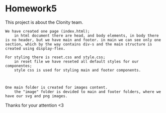 # Homework5
This project is about the Clonity team.

    We have created one page (index.html);
        in html document there are head, and body elements, in body there is no header, but we have main and footer. in main we can see only one section, which by the way contains div-s and the main structure is created using display-flex.

    For styling there is reset.css and style.css;
        in reset file we have reseted all default styles for our componentes;
        style css is used for styling main and footer components.
    

    
    One main folder is created for images content. 
        the "image" folder is devided to main and footer folders, where we have our svg and png images.

Thanks for your attention <3
